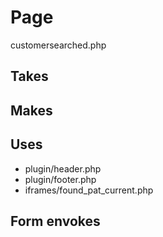 # Page
customersearched.php

## Takes

## Makes

## Uses
* plugin/header.php
* plugin/footer.php
* iframes/found_pat_current.php
## Form envokes
